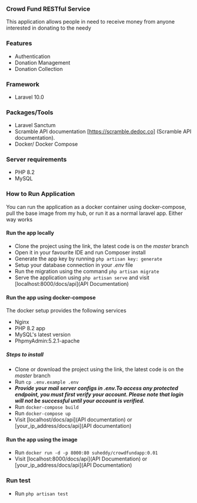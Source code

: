 ### Crowd Fund RESTful Service

This application allows people in need to receive money from anyone interested in donating to the needy

### Features
- Authentication
- Donation Management
- Donation Collection

### Framework
- Laravel 10.0

### Packages/Tools
- Laravel Sanctum
- Scramble API documentation [https://scramble.dedoc.co] (Scramble API documentation).
- Docker/ Docker Compose

### Server requirements
- PHP 8.2
- MySQL

### How to Run Application
You can run the application as a docker container using docker-compose, pull the base image from my hub, or run it as a normal laravel app. Either way works

#### Run the app locally
- Clone the project using the link, the latest code is on the *master* branch
- Open it in your favourite IDE and run Composer install
- Generate the app key by running `php artisan key: generate`
- Setup your database connection in your *.env* file
- Run the migration using the command `php artisan migrate`
- Serve the application using `php artisan serve` and visit [localhost:8000/docs/api](API Documentation)

#### Run the app using docker-compose
The docker setup provides the following services
- Nginx
- PHP 8.2 app
- MySQL's latest version
- PhpmyAdmin:5.2.1-apache

##### Steps to install
- Clone or download the project using the link, the latest code is on the *master* branch
- Run `cp .env.example .env`
- ***Provide your mail server configs in .env.To access any protected endpoint, you must first verify your account. Please note that login will not be successful until your account is verified.***
- Run `docker-compose build`
- Run `docker-compose up`
- Visit [localhost/docs/api](API documentation) or [your_ip_address/docs/api](API documentation)

#### Run the app using the image
- Run `docker run -d -p 8000:80 suheddy/crowdfundapp:0.01`
- Visit [localhost:8000/docs/api](API Documentation) or [your_ip_address/docs/api](API Documentation)

### Run test
- Run `php artisan test`

